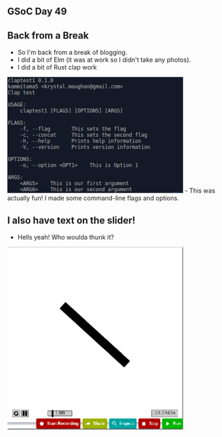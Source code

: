 ## GSoC Day 49

## Back from a Break

- So I'm back from a break of blogging. 
- I did a bit of Elm (it was at work so I didn't take any photos).
- I did a bit of Rust clap work

<img src="/images/gsocbreak/clap1.png" width="400">
- This was actually fun! I made some command-line flags and options.

## I also have text on the slider!
- Hells yeah! Who woulda thunk it?

<img src="/images/gsocbreak/slidertext.png" width="400">

